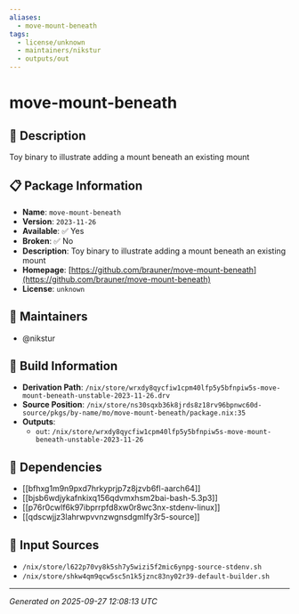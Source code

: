 ```yaml
---
aliases:
  - move-mount-beneath
tags:
  - license/unknown
  - maintainers/nikstur
  - outputs/out
---
```


# move-mount-beneath

## 📝 Description

Toy binary to illustrate adding a mount beneath an existing mount

## 📋 Package Information

- **Name**: `move-mount-beneath`
- **Version**: `2023-11-26`
- **Available**: ✅ Yes
- **Broken**: ✅ No
- **Description**: Toy binary to illustrate adding a mount beneath an existing mount
- **Homepage**: [https://github.com/brauner/move-mount-beneath](https://github.com/brauner/move-mount-beneath)
- **License**: `unknown`
## 👥 Maintainers

- @nikstur


## 🔧 Build Information

- **Derivation Path**: `/nix/store/wrxdy8qycfiw1cpm40lfp5y5bfnpiw5s-move-mount-beneath-unstable-2023-11-26.drv`
- **Source Position**: `/nix/store/ns30sqxb36k8jrds8z18rv96bpnwc60d-source/pkgs/by-name/mo/move-mount-beneath/package.nix:35`
- **Outputs**:
  - `out`:  `/nix/store/wrxdy8qycfiw1cpm40lfp5y5bfnpiw5s-move-mount-beneath-unstable-2023-11-26`

## 🔗 Dependencies

- [[bfhxg1m9n9pxd7hrkyprjp7z8jzvb6fl-aarch64]]
- [[bjsb6wdjykafnkixq156qdvmxhsm2bai-bash-5.3p3]]
- [[p76r0cwlf6k97ibprrpfd8xw0r8wc3nx-stdenv-linux]]
- [[qdscwjjz3lahrwpvvnzwgnsdgmlfy3r5-source]]

## 📁 Input Sources

- `/nix/store/l622p70vy8k5sh7y5wizi5f2mic6ynpg-source-stdenv.sh`
- `/nix/store/shkw4qm9qcw5sc5n1k5jznc83ny02r39-default-builder.sh`

---
*Generated on 2025-09-27 12:08:13 UTC*
